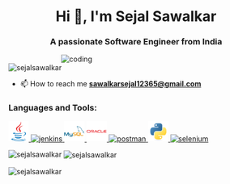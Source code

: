 <h1 align="center">Hi 👋, I'm Sejal Sawalkar</h1>
<h3 align="center">A passionate Software Engineer from India</h3>

<img align="right" alt="coding" width= "400" src="https://media1.giphy.com/media/hpXdHPfFI5wTABdDx9/giphy.gif?cid=6c09b952tgqafktgtfgk90cahgg8uv1ncmfd1esyq0n9288t&ep=v1_internal_gif_by_id&rid=giphy.gif&ct=g">


<p align="left"> <img src="https://komarev.com/ghpvc/?username=sejalsawalkar&label=Profile%20views&color=0e75b6&style=flat" alt="sejalsawalkar" /> </p>

- 📫 How to reach me **sawalkarsejal12365@gmail.com**


<h3 align="left">Languages and Tools:</h3>
<p align="left"> <a href="https://www.java.com" target="_blank" rel="noreferrer"> <img src="https://raw.githubusercontent.com/devicons/devicon/master/icons/java/java-original.svg" alt="java" width="40" height="40"/> </a> <a href="https://www.jenkins.io" target="_blank" rel="noreferrer"> <img src="https://www.vectorlogo.zone/logos/jenkins/jenkins-icon.svg" alt="jenkins" width="40" height="40"/> </a> <a href="https://www.mysql.com/" target="_blank" rel="noreferrer"> <img src="https://raw.githubusercontent.com/devicons/devicon/master/icons/mysql/mysql-original-wordmark.svg" alt="mysql" width="40" height="40"/> </a> <a href="https://www.oracle.com/" target="_blank" rel="noreferrer"> <img src="https://raw.githubusercontent.com/devicons/devicon/master/icons/oracle/oracle-original.svg" alt="oracle" width="40" height="40"/> </a> <a href="https://postman.com" target="_blank" rel="noreferrer"> <img src="https://www.vectorlogo.zone/logos/getpostman/getpostman-icon.svg" alt="postman" width="40" height="40"/> </a> <a href="https://www.python.org" target="_blank" rel="noreferrer"> <img src="https://raw.githubusercontent.com/devicons/devicon/master/icons/python/python-original.svg" alt="python" width="40" height="40"/> </a> <a href="https://www.selenium.dev" target="_blank" rel="noreferrer"> <img src="https://raw.githubusercontent.com/detain/svg-logos/780f25886640cef088af994181646db2f6b1a3f8/svg/selenium-logo.svg" alt="selenium" width="40" height="40"/> </a> </p>

<p><img align="left" src="https://github-readme-stats.vercel.app/api/top-langs?username=sejalsawalkar&show_icons=true&locale=en&layout=compact" alt="sejalsawalkar" /></p>

<p>&nbsp;<img align="center" src="https://github-readme-stats.vercel.app/api?username=sejalsawalkar&show_icons=true&locale=en" alt="sejalsawalkar" /></p>

<p><img align="center" src="https://github-readme-streak-stats.herokuapp.com/?user=sejalsawalkar&" alt="sejalsawalkar" /></p>
